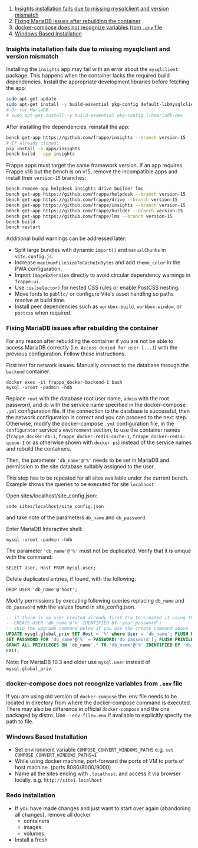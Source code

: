 1. [Insights installation fails due to missing mysqlclient and version mismatch](#insights-installation-fails-due-to-missing-mysqlclient-and-version-mismatch)
1. [Fixing MariaDB issues after rebuilding the container](#fixing-mariadb-issues-after-rebuilding-the-container)
1. [docker-compose does not recognize variables from `.env` file](#docker-compose-does-not-recognize-variables-from-env-file)
1. [Windows Based Installation](#windows-based-installation)

### Insights installation fails due to missing mysqlclient and version mismatch

Installing the `insights` app may fail with an error about the `mysqlclient` package. This happens when the container lacks the
required build dependencies. Install the appropriate development libraries before fetching the app:

```bash
sudo apt-get update
sudo apt-get install -y build-essential pkg-config default-libmysqlclient-dev
# Or for MariaDB:
# sudo apt-get install -y build-essential pkg-config libmariadb-dev
```

After installing the dependencies, reinstall the app:

```bash
bench get-app https://github.com/frappe/insights --branch version-15
# If already cloned:
pip install -e apps/insights
bench build --app insights
```

Frappe apps must target the same framework version. If an app requires Frappe v16 but the bench is on v15, remove the
incompatible apps and install their `version-15` branches:

```bash
bench remove-app helpdesk insights drive builder lms
bench get-app https://github.com/frappe/helpdesk --branch version-15
bench get-app https://github.com/frappe/drive --branch version-15
bench get-app https://github.com/frappe/insights --branch version-15
bench get-app https://github.com/frappe/builder --branch version-15
bench get-app https://github.com/frappe/lms --branch version-15
bench build
bench restart
```

Additional build warnings can be addressed later:

- Split large bundles with dynamic `import()` and `manualChunks` in `vite.config.js`.
- Increase `maximumFileSizeToCacheInBytes` and add `theme_color` in the PWA configuration.
- Import `ImageExtension` directly to avoid circular dependency warnings in `frappe-ui`.
- Use `:is(selector)` for nested CSS rules or enable PostCSS nesting.
- Move fonts to `public/` or configure Vite's asset handling so paths resolve at build time.
- Install peer dependencies such as `workbox-build`, `workbox-window`, or `postcss` when required.

### Fixing MariaDB issues after rebuilding the container

For any reason after rebuilding the container if you are not be able to access MariaDB correctly (i.e. `Access denied for user [...]`) with the previous configuration. Follow these instructions.

First test for network issues. Manually connect to the database through the `backend` container:

```
docker exec -it frappe_docker-backend-1 bash
mysql -uroot -padmin -hdb
```

Replace `root` with the database root user name, `admin` with the root password, and `db` with the service name specified in the docker-compose `.yml` configuration file. If the connection to the database is successful, then the network configuration is correct and you can proceed to the next step. Otherwise, modify the docker-compose `.yml` configuration file, in the `configurator` service's `environment` section, to use the container names (`frappe_docker-db-1`, `frappe_docker-redis-cache-1`, `frappe_docker-redis-queue-1` or as otherwise shown with `docker ps`) instead of the service names and rebuild the containers.

Then, the parameter `'db_name'@'%'` needs to be set in MariaDB and permission to the site database suitably assigned to the user.

This step has to be repeated for all sites available under the current bench.
Example shows the queries to be executed for site `localhost`

Open sites/localhost/site_config.json:

```shell
code sites/localhost/site_config.json
```

and take note of the parameters `db_name` and `db_password`.

Enter MariaDB Interactive shell:

```shell
mysql -uroot -padmin -hdb
```

The parameter `'db_name'@'%'` must not be duplicated. Verify that it is unique with the command:

```
SELECT User, Host FROM mysql.user;
```

Delete duplicated entries, if found, with the following:

```
DROP USER 'db_name'@'host';
```

Modify permissions by executing following queries replacing `db_name` and `db_password` with the values found in site_config.json.

```sql
-- if there is no user created already first try to created it using the next command
-- CREATE USER 'db_name'@'%' IDENTIFIED BY 'your_password';
-- skip the upgrade command below if you use the create command above
UPDATE mysql.global_priv SET Host = '%' where User = 'db_name'; FLUSH PRIVILEGES;
SET PASSWORD FOR 'db_name'@'%' = PASSWORD('db_password'); FLUSH PRIVILEGES;
GRANT ALL PRIVILEGES ON `db_name`.* TO 'db_name'@'%' IDENTIFIED BY 'db_password' WITH GRANT OPTION; FLUSH PRIVILEGES;
EXIT;
```

Note: For MariaDB 10.3 and older use `mysql.user` instead of `mysql.global_priv`.

### docker-compose does not recognize variables from `.env` file

If you are using old version of `docker-compose` the .env file needs to be located in directory from where the docker-compose command is executed. There may also be difference in official `docker-compose` and the one packaged by distro. Use `--env-file=.env` if available to explicitly specify the path to file.

### Windows Based Installation

- Set environment variable `COMPOSE_CONVERT_WINDOWS_PATHS` e.g. `set COMPOSE_CONVERT_WINDOWS_PATHS=1`
- While using docker machine, port-forward the ports of VM to ports of host machine. (ports 8080/8000/9000)
- Name all the sites ending with `.localhost`. and access it via browser locally. e.g. `http://site1.localhost`

### Redo installation

- If you have made changes and just want to start over again (abandoning all changes), remove all docker
  - containers
  - images
  - volumes
- Install a fresh
